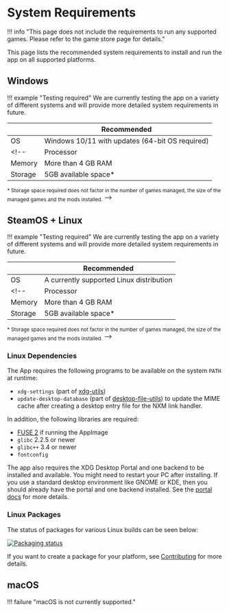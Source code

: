 # System Requirements
!!! info "This page does not include the requirements to run any supported games. Please refer to the game store page for details."

This page lists the recommended system requirements to install and run the app on all supported platforms.

## Windows 

!!! example "Testing required"
    We are currently testing the app on a variety of different systems and will provide more detailed system requirements in future.

|| Recommended |
| --- | --- |
| OS | Windows 10/11 with updates (64-bit OS required) |
<!-- | Processor | A multi-core CPU is recommended |
| Memory | More than 4 GB RAM |
| Storage | 5GB available space* |

<sub>\* Storage space required does not factor in the number of games managed, the size of the managed games and the mods installed.</sub> -->

## SteamOS + Linux 
!!! example "Testing required"
    We are currently testing the app on a variety of different systems and will provide more detailed system requirements in future.

|| Recommended |
| --- | --- |
| OS | A currently supported Linux distribution |
<!-- | Processor | A multi-core CPU is recommended |
| Memory | More than 4 GB RAM |
| Storage | 5GB available space* |

<sub>\* Storage space required does not factor in the number of games managed, the size of the managed games and the mods installed.</sub> -->

### Linux Dependencies

The App requires the following programs to be available on the system `PATH` at runtime:

- `xdg-settings` (part of [xdg-utils](https://www.freedesktop.org/wiki/Software/xdg-utils/))
- `update-desktop-database` (part of [desktop-file-utils](https://www.freedesktop.org/wiki/Software/desktop-file-utils/)) to update the MIME cache after creating a desktop entry file for the NXM link handler.

In addition, the following libraries are required:

- [FUSE 2](https://github.com/AppImage/AppImageKit/wiki/FUSE) if running the AppImage
- `glibc` 2.2.5 or newer
- `glibc++` 3.4 or newer
- `fontconfig`

The app also requires the XDG Desktop Portal and one backend to be installed and available. You might need to restart your PC after installing. If you use a standard desktop environment like GNOME or KDE, then you should already have the portal and one backend installed. See the [portal docs](https://flatpak.github.io/xdg-desktop-portal/#using-portals) for more details.

### Linux Packages

The status of packages for various Linux builds can be seen below:

[![Packaging status](https://repology.org/badge/vertical-allrepos/nexusmods-app.svg)](https://repology.org/project/nexusmods-app/versions)

If you want to create a package for your platform, see [Contributing](../developers/Contributing.md#for-package-maintainers) for more details.

## macOS

!!! failure  "macOS is not currently supported."
